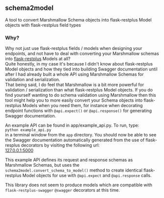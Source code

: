 ## schema2model

A tool to convert Marshmallow Schema objects into flask-restplus Model objects with flask-restplus field types

### Why?

Why not just use flask-restplus fields / models when designing your endpoints, and not have to deal with converting
your Marshmallow schemas into [flask-restplus](https://flask-restplus.readthedocs.io/en/stable/) Models at all?  
Quite honestly, in my case it's because I didn't know about flask-restplus Model objects and how they tied into building 
Swagger documentation until after I had already built a whole API using Marshmallow Schemas for validation and serialization.  
That being said, I do feel that Marshmallow is a bit more powerful for validation / serialization than what flask-restplus Model objects. 
If you do find yourself wanting to do schema validation using Marshmallow then this tool might help you to more easily 
convert your Schema objects into flask-restplus Models when you need them, for instance
when decorating endpoint functions with `@api.expect()` or `@api.response()` for generating Swagger documentation.

An example API can be found in app/example_api.py.  To run, type:  
`python example_api.py`  
in a terminal window from the `app` directory.  You should now be able to see the Swagger documentation
automatically generated from the use of flask-resplus decorators by visiting the following url:  
[127.0.0.1:5000](http://127.0.0.1:5000/)

This example API defines its request and response
schemas as Marshmallow Schemas, but uses the `schema2model.convert_schema_to_model()` method to create identical 
flask-restplus Model objects for use with `@api.expect` and `@api.response` calls.

This library does not seem to produce models which are compatible with `flask-restplus-swagger` `@swagger` decorators at this time. 